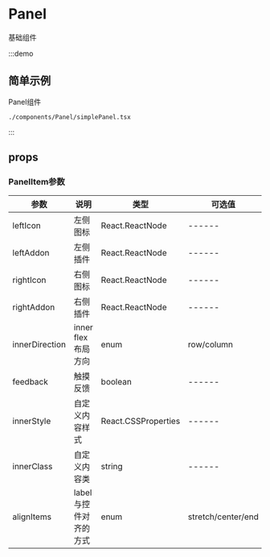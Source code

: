 # Panel

基础组件

:::demo

## 简单示例
Panel组件

```require
./components/Panel/simplePanel.tsx
```
:::

## props

### PanelItem参数
| 参数     | 说明              | 类型   | 可选值 | 默认值 |
| -------- | ----------------- | ------ | ------ | ------ |
| leftIcon | 左侧图标 | React.ReactNode | ------ | ------ |
| leftAddon | 左侧插件 | React.ReactNode | ------ | ------ |
| rightIcon | 右侧图标 | React.ReactNode | ------ | ------ |
| rightAddon | 右侧插件 | React.ReactNode | ------ | ------ |
| innerDirection | inner flex 布局方向 | enum | row/column | row |
| feedback | 触摸反馈 | boolean | ------ | ------ |
| innerStyle | 自定义内容样式 | React.CSSProperties | ------ | ------ |
| innerClass | 自定义内容类 | string | ------ | ------ |
| alignItems | label与控件对齐的方式 | enum | stretch/center/end | center |
